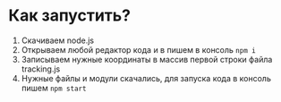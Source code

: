# Как запустить?
1. Скачиваем node.js
2. Открываем любой редактор кода и в пишем в консоль `npm i`
4. Записываем нужные координаты в массив первой строки файла tracking.js 
3. Нужные файлы и модули скачались, для запуска кода в консоль пишем `npm start`
